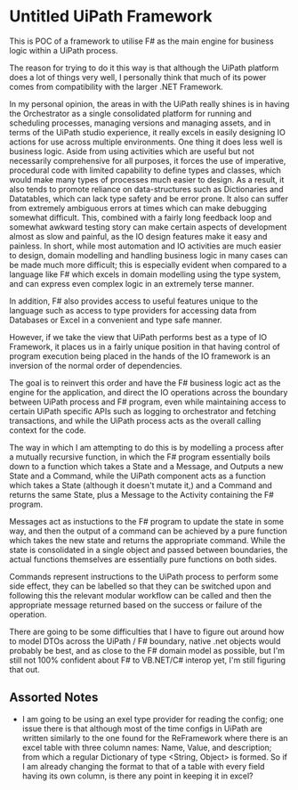 # Untitled UiPath Framework

This is POC of a framework to utilise F# as the main engine for business logic within a UiPath process. 

The reason for trying to do it this way is that although the UiPath platform does a lot of things very well, I personally think that much of its power comes from compatibility with the larger .NET Framework.

In my personal opinion, the areas in with the UiPath really shines is in having the Orchestrator as a single consolidated platform for running and scheduling processes, managing versions and managing assets, and in terms of the UiPath studio experience, it really excels in easily designing IO actions for use across multiple environments. One thing it does less well is business logic. Aside from using activities which are useful but not necessarily comprehensive for all purposes, it forces the use of imperative, procedural code with limited capability to define types and classes, which would make many types of processes much easier to design. As a result, it also tends to promote reliance on data-structures such as Dictionaries and Datatables, which can lack type safety and be error prone. It also can suffer from extremely ambiguous errors at times which can make debugging somewhat difficult. This, combined with a fairly long feedback loop and somewhat awkward testing story can make certain aspects of development almost as slow and painful, as the IO design features make it easy and painless. In short, while most automation and IO activities are much easier to design, domain modelling and handling business logic in many cases can be made much more difficult; this is especially evident when compared to a language like F# which excels in domain modelling using the type system, and can express even complex logic in an extremely terse manner.

In addition, F# also provides access to useful features unique to the language such as access to type providers for accessing data from Databases or Excel in a convenient and type safe manner.

However, if we take the view that UiPath performs best as a type of IO Framework, it places us in a fairly unique position in that having control of program execution being placed in the hands of the IO framework is an inversion of the normal order of dependencies. 

The goal is to reinvert this order and have the F# business logic act as the engine for the application, and direct the IO operations across the boundary between UiPath process and F# program, even while maintaining access to certain UiPath specific APIs such as logging to orchestrator and fetching transactions, and while the UiPath process acts as the overall calling context for the code.

The way in which I am attempting to do this is by modelling a process after a mutually recursive function, in which the F# program essentially boils down to a function which takes a State and a Message, and Outputs a new State and a Command, while the UiPath component acts as a function which takes a State (although it doesn't mutate it,) and a Command and returns the same State, plus a Message to the Activity containing the F# program.

Messages act as instuctions to the F# program to update the state in some way, and then the output of a command can be achieved by a pure function which takes the new state and returns the appropriate command. While the state is consolidated in a single object and passed between boundaries, the actual functions themselves are essentially pure functions on both sides.

Commands represent instructions to the UiPath process to perform some side effect, they can be labelled so that they can be switched upon and following this the relevant modular workflow can be called and then the appropriate message returned based on the success or failure of the operation.

There are going to be some difficulties that I have to figure out around how to model DTOs across the UiPath / F# boundary, native .net objects would probably be best, and as close to the F# domain model as possible, but I'm still not 100% confident about F# to VB.NET/C# interop yet, I'm still figuring that out.

## Assorted Notes

- I am going to be using an exel type provider for reading the config; one issue there is that although most of the time configs in UiPath are written similarly to the one found for the ReFramework where there is an excel table with three column names: Name, Value, and description; from which a regular Dictionary of type \<String, Object\> is formed. So if I am already changing the format to that of a table with every field having its own column, is there any point in keeping it in excel?